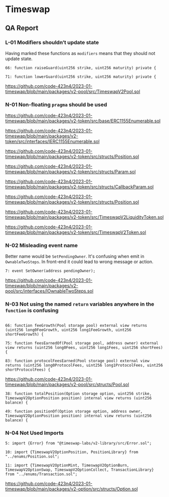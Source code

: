 # Timeswap

## QA Report

### L-01 Modifiers shouldn’t update state

Having marked these functions as `modifiers` means that they should not update state.

```solidity
66: function raiseGuard(uint256 strike, uint256 maturity) private {

71: function lowerGuard(uint256 strike, uint256 maturity) private {
```

https://github.com/code-423n4/2023-01-timeswap/blob/main/packages/v2-pool/src/TimeswapV2Pool.sol

### N-01 Non-floating `pragma` should be used

https://github.com/code-423n4/2023-01-timeswap/blob/main/packages/v2-token/src/base/ERC1155Enumerable.sol

https://github.com/code-423n4/2023-01-timeswap/blob/main/packages/v2-token/src/interfaces/IERC1155Enumerable.sol

https://github.com/code-423n4/2023-01-timeswap/blob/main/packages/v2-token/src/structs/Position.sol

https://github.com/code-423n4/2023-01-timeswap/blob/main/packages/v2-token/src/structs/Param.sol

https://github.com/code-423n4/2023-01-timeswap/blob/main/packages/v2-token/src/structs/CallbackParam.sol

https://github.com/code-423n4/2023-01-timeswap/blob/main/packages/v2-token/src/structs/Position.sol

https://github.com/code-423n4/2023-01-timeswap/blob/main/packages/v2-token/src/TimeswapV2LiquidityToken.sol

https://github.com/code-423n4/2023-01-timeswap/blob/main/packages/v2-token/src/TimeswapV2Token.sol

### N-02 Misleading event name

Better name would be `SetPendingOwner`. It's confusing when emit in `OwnableTwoSteps`. In front-end it could lead to wrong message or action.

```solidity
7: event SetOwner(address pendingOwner);
```

https://github.com/code-423n4/2023-01-timeswap/blob/main/packages/v2-pool/src/interfaces/IOwnableTwoSteps.sol

### N-03 Not using the named `return` variables anywhere in the `function` is confusing

```solidity

66: function feeGrowth(Pool storage pool) external view returns (uint256 long0FeeGrowth, uint256 long1FeeGrowth, uint256 shortFeeGrowth) {

75: function feesEarnedOf(Pool storage pool, address owner) external view returns (uint256 long0Fees, uint256 long1Fees, uint256 shortFees) {

83: function protocolFeesEarned(Pool storage pool) external view returns (uint256 long0ProtocolFees, uint256 long1ProtocolFees, uint256 shortProtocolFees) {
```

https://github.com/code-423n4/2023-01-timeswap/blob/main/packages/v2-pool/src/structs/Pool.sol

```solidity
38: function totalPosition(Option storage option, uint256 strike, TimeswapV2OptionPosition position) internal view returns (uint256 balance) {

49: function positionOf(Option storage option, address owner, TimeswapV2OptionPosition position) internal view returns (uint256 balance) {
```

### N-04 Not Used Imports

```solidity
5: import {Error} from "@timeswap-labs/v2-library/src/Error.sol";

10: import {TimeswapV2OptionPosition, PositionLibrary} from "../enums/Position.sol";

11: import {TimeswapV2OptionMint, TimeswapV2OptionBurn, TimeswapV2OptionSwap, TimeswapV2OptionCollect, TransactionLibrary} from "../enums/Transaction.sol";
```

https://github.com/code-423n4/2023-01-timeswap/blob/main/packages/v2-option/src/structs/Option.sol
